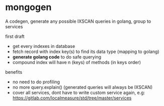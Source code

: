 # mongogen

A codegen, generate any possible IXSCAN queries in golang, group to services

first draft

* get every indexes in database
* fetch record with index key(s) to find its data type (mapping to golang)
* **generate golang code** to do safe querying
* compound index will have n (keys) of methods (in keys order)

benefits

* no need to do profiling
* no more query.explain() (generated queries will always be IXSCAN)
* cover all services, dont have to write custom service again, e.g: https://gitlab.com/localmeasure/std/tree/master/services